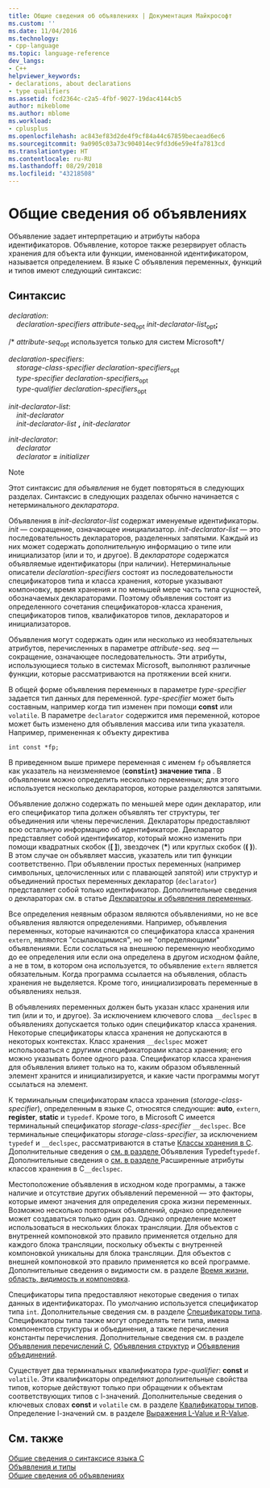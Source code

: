 ```yaml
---
title: Общие сведения об объявлениях | Документация Майкрософт
ms.custom: ''
ms.date: 11/04/2016
ms.technology:
- cpp-language
ms.topic: language-reference
dev_langs:
- C++
helpviewer_keywords:
- declarations, about declarations
- type qualifiers
ms.assetid: fcd2364c-c2a5-4fbf-9027-19dac4144cb5
author: mikeblome
ms.author: mblome
ms.workload:
- cplusplus
ms.openlocfilehash: ac843ef83d2de4f9cf84a44c67859becaead6ec6
ms.sourcegitcommit: 9a0905c03a73c904014ec9fd3d6e59e4fa7813cd
ms.translationtype: HT
ms.contentlocale: ru-RU
ms.lasthandoff: 08/29/2018
ms.locfileid: "43218508"
---
```

# <a name="overview-of-declarations"></a>Общие сведения об объявлениях
Объявление задает интерпретацию и атрибуты набора идентификаторов. Объявление, которое также резервирует область хранения для объекта или функции, именованной идентификатором, называется определением. В языке C объявления переменных, функций и типов имеют следующий синтаксис:  
  
## <a name="syntax"></a>Синтаксис

*declaration*:  
&nbsp;&nbsp;&nbsp;&nbsp;*declaration-specifiers* *attribute-seq*<sub>opt</sub> *init-declarator-list*<sub>opt</sub>**;**

/\* *attribute-seq*<sub>opt</sub> используется только для систем Microsoft*/

*declaration-specifiers*:  
&nbsp;&nbsp;&nbsp;&nbsp;*storage-class-specifier* *declaration-specifiers*<sub>opt</sub>  
&nbsp;&nbsp;&nbsp;&nbsp;*type-specifier* *declaration-specifiers*<sub>opt</sub>  
&nbsp;&nbsp;&nbsp;&nbsp;*type-qualifier* *declaration-specifiers*<sub>opt</sub>  

*init-declarator-list*:  
&nbsp;&nbsp;&nbsp;&nbsp;*init-declarator*  
&nbsp;&nbsp;&nbsp;&nbsp;*init-declarator-list* **,** *init-declarator*  

*init-declarator*:  
&nbsp;&nbsp;&nbsp;&nbsp;*declarator*  
&nbsp;&nbsp;&nbsp;&nbsp;*declarator* **=** *initializer*  
  
> [!NOTE]
> Этот синтаксис для *объявления* не будет повторяться в следующих разделах. Синтаксис в следующих разделах обычно начинается с нетерминального *декларатора*.  
  
 Объявления в *init-declarator-list* содержат именуемые идентификаторы. *init* — сокращение, означающее инициализатор. *init-declarator-list* — это последовательность деклараторов, разделенных запятыми. Каждый из них может содержать дополнительную информацию о типе или инициализатор (или и то, и другое). В *деклараторе* содержатся объявляемые идентификаторы (при наличии). Нетерминальные описатели *declaration-specifiers* состоят из последовательности спецификаторов типа и класса хранения, которые указывают компоновку, время хранения и по меньшей мере часть типа сущностей, обозначаемых деклараторами. Поэтому объявления состоят из определенного сочетания спецификаторов-класса хранения, спецификаторов типов, квалификаторов типов, деклараторов и инициализаторов.  
  
 Объявления могут содержать один или несколько из необязательных атрибутов, перечисленных в параметре *attribute-seq*. *seq* — сокращение, означающее последовательность. Эти атрибуты, использующиеся только в системах Microsoft, выполняют различные функции, которые рассматриваются на протяжении всей книги.  
  
 В общей форме объявления переменных в параметре *type-specifier* задается тип данных для переменной. *type-specifier* может быть составным, например когда тип изменен при помощи **const** или `volatile`. В параметре `declarator` содержится имя переменной, которое может быть изменено для объявления массива или типа указателя. Например, примененная к объекту директива  
  
```  
int const *fp;  
```  
  
 В приведенном выше примере переменная с именем `fp` объявляется как указатель на неизменяемое (**const`int`) значение типа** . В объявлении можно определить несколько переменных; для этого используется несколько деклараторов, которые разделяются запятыми.  
  
 Объявление должно содержать по меньшей мере один декларатор, или его спецификатор типа должен объявлять тег структуры, тег объединения или члены перечисления. Деклараторы предоставляют всю остальную информацию об идентификаторе. Декларатор представляет собой идентификатор, который можно изменить при помощи квадратных скобок (**[ ]**), звездочек (<strong>\*</strong>) или круглых скобок (**( )**). В этом случае он объявляет массив, указатель или тип функции соответственно. При объявлении простых переменных (например символьных, целочисленных или с плавающей запятой) или структур и объединений простых переменных декларатор (`declarator`) представляет собой только идентификатор. Дополнительные сведения о деклараторах см. в статье [Деклараторы и объявления переменных](../c-language/declarators-and-variable-declarations.md).  
  
 Все определения неявным образом являются объявлениями, но не все объявления являются определениями. Например, объявления переменных, которые начинаются со спецификатора класса хранения `extern`, являются "ссылающимися", но не "определяющими" объявлениями. Если сослаться на внешнюю переменную необходимо до ее определения или если она определена в другом исходном файле, а не в том, в котором она используется, то объявление `extern` является обязательным. Когда программа ссылается на объявления, область хранения не выделяется. Кроме того, инициализировать переменные в объявлениях нельзя.  
  
 В объявлениях переменных должен быть указан класс хранения или тип (или и то, и другое). За исключением ключевого слова `__declspec` в объявлениях допускается только один спецификатор класса хранения. Некоторые спецификаторы класса хранения не допускаются в некоторых контекстах. Класс хранения `__declspec` может использоваться с другими спецификаторами класса хранения; его можно указывать более одного раза. Спецификатор класса хранения для объявления влияет только на то, каким образом объявленный элемент хранится и инициализируется, и какие части программы могут ссылаться на элемент.  
  
 К терминальным спецификаторам класса хранения (*storage-class-specifier*), определенным в языке C, относятся следующие: **auto**, `extern`, **register**, **static** и `typedef`. Кроме того, в Microsoft C имеется терминальный спецификатор *storage-class-specifier* `__declspec`. Все терминальные спецификаторы *storage-class-specifier*, за исключением `typedef` и `__declspec`, рассматриваются в статье [Классы хранения в C](../c-language/c-storage-classes.md). Дополнительные сведения о [ см. в разделе ](../c-language/typedef-declarations.md)Объявления Typedef`typedef`. Дополнительные сведения о [ см. в разделе ](../c-language/c-extended-storage-class-attributes.md)Расширенные атрибуты классов хранения в C`__declspec`.  
  
 Местоположение объявления в исходном коде программы, а также наличие и отсутствие других объявлений переменной — это факторы, которые имеют значения для определения срока жизни переменных. Возможно несколько повторных объявлений, однако определение может создаваться только один раз. Однако определение может использоваться в нескольких блоках трансляции. Для объектов с внутренней компоновкой это правило применяется отдельно для каждого блока трансляции, поскольку объекты с внутренней компоновкой уникальны для блока трансляции. Для объектов с внешней компоновкой это правило применяется ко всей программе. Дополнительные сведения о видимости см. в разделе [Время жизни, область, видимость и компоновка](../c-language/lifetime-scope-visibility-and-linkage.md).  
  
 Спецификаторы типа предоставляют некоторые сведения о типах данных в идентификаторах. По умолчанию используется спецификатор типа `int`. Дополнительные сведения см. в разделе [Спецификаторы типа](../c-language/c-type-specifiers.md). Спецификаторы типа также могут определять теги типа, имена компонентов структуры и объединения, а также перечисления константы перечисления. Дополнительные сведения см. в разделе [Объявления перечислений C](../c-language/c-enumeration-declarations.md), [Объявления структур](../c-language/structure-declarations.md) и [Объявления объединений](../c-language/union-declarations.md).  
  
 Существует два терминальных квалификатора *type-qualifier*: **const** и `volatile`. Эти квалификаторы определяют дополнительные свойства типов, которые действуют только при обращении к объектам соответствующих типов с l-значений. Дополнительные сведения о ключевых словах **const** и `volatile` см. в разделе [Квалификаторы типов](../c-language/type-qualifiers.md). Определение l-значений см. в разделе [Выражения L-Value и R-Value](../c-language/l-value-and-r-value-expressions.md).  
  
## <a name="see-also"></a>См. также  
 [Общие сведения о синтаксисе языка C](../c-language/c-language-syntax-summary.md)   
 [Объявления и типы](../c-language/declarations-and-types.md)   
 [Общие сведения об объявлениях](../c-language/summary-of-declarations.md)